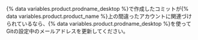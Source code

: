 {% data variables.product.prodname_desktop %}で作成したコミットが{% data variables.product.product_name %}上の間違ったアカウントに関連づけられているなら、{% data variables.product.prodname_desktop %}を使ってGitの設定中のメールアドレスを更新してください。
